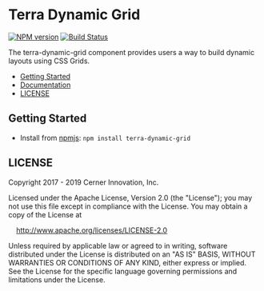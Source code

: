 # Terra Dynamic Grid


[![NPM version](https://badgen.net/npm/v/terra-dynamic-grid)](https://www.npmjs.org/package/terra-dynamic-grid)
[![Build Status](https://badgen.net/travis/cerner/terra-core)](https://travis-ci.org/cerner/terra-core)

The terra-dynamic-grid component provides users a way to build dynamic layouts using CSS Grids.

- [Getting Started](#getting-started)
- [Documentation](https://github.com/cerner/terra-core/tree/master/packages/terra-dynamic-grid/docs)
- [LICENSE](#license)

## Getting Started

- Install from [npmjs](https://www.npmjs.com): `npm install terra-dynamic-grid`

## LICENSE

Copyright 2017 - 2019 Cerner Innovation, Inc.

Licensed under the Apache License, Version 2.0 (the "License"); you may not use this file except in compliance with the License. You may obtain a copy of the License at

&nbsp;&nbsp;&nbsp;&nbsp;http://www.apache.org/licenses/LICENSE-2.0

Unless required by applicable law or agreed to in writing, software distributed under the License is distributed on an "AS IS" BASIS, WITHOUT WARRANTIES OR CONDITIONS OF ANY KIND, either express or implied. See the License for the specific language governing permissions and limitations under the License.
